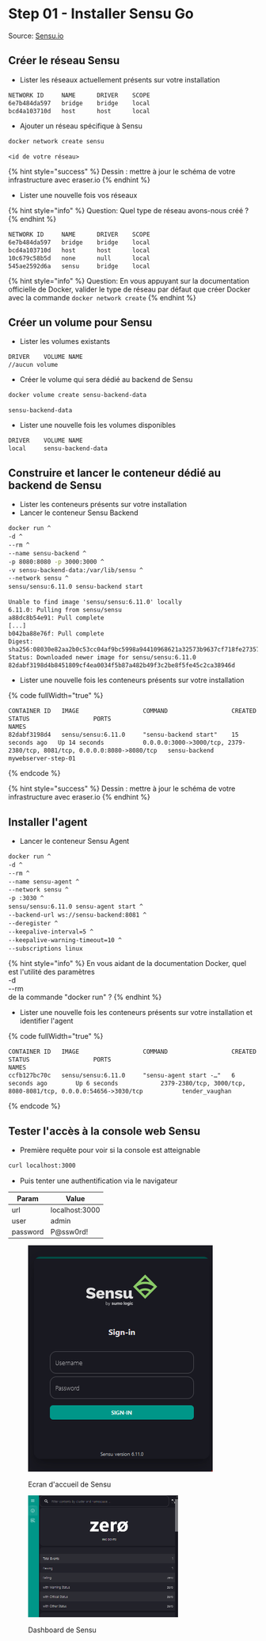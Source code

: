 # Step 01 - Installer Sensu Go

Source: [Sensu.io](https://sensu.io/?step=step-1-install-sensu-go-)

## Créer le réseau Sensu

* Lister les réseaux actuellement présents sur votre installation

```
NETWORK ID     NAME      DRIVER    SCOPE
6e7b484da597   bridge    bridge    local
bcd4a103710d   host      host      local
```

* Ajouter un réseau spécifique à Sensu

```bash
docker network create sensu
```

```
<id de votre réseau>
```

{% hint style="success" %}
Dessin : mettre à jour le schéma de votre infrastructure avec eraser.io
{% endhint %}

* Lister une nouvelle fois vos réseaux

{% hint style="info" %}
Question: Quel type de réseau avons-nous créé ?
{% endhint %}

```
NETWORK ID     NAME      DRIVER    SCOPE
6e7b484da597   bridge    bridge    local
bcd4a103710d   host      host      local
10c679c58b5d   none      null      local
545ae2592d6a   sensu     bridge    local
```

{% hint style="info" %}
Question: En vous appuyant sur la documentation officielle de Docker, valider le type de réseau par défaut que créer Docker avec la commande `docker network create`
{% endhint %}

## Créer un volume pour Sensu

* Lister les volumes existants

```
DRIVER    VOLUME NAME
//aucun volume
```

* Créer le volume qui sera dédié au backend de Sensu

```bash
docker volume create sensu-backend-data
```

```
sensu-backend-data
```

* Lister une nouvelle fois les volumes disponibles

```
DRIVER    VOLUME NAME
local     sensu-backend-data
```

## Construire et lancer le conteneur dédié au backend de Sensu

* Lister les conteneurs présents sur votre installation
* Lancer le conteneur Sensu Backend

```bash
docker run ^
-d ^
--rm ^
--name sensu-backend ^
-p 8080:8080 -p 3000:3000 ^
-v sensu-backend-data:/var/lib/sensu ^
--network sensu ^
sensu/sensu:6.11.0 sensu-backend start
```

```
Unable to find image 'sensu/sensu:6.11.0' locally
6.11.0: Pulling from sensu/sensu
a88dc8b54e91: Pull complete
[...]
b042ba88e76f: Pull complete
Digest: sha256:08030e82aa2b0c53cc04af9bc5998a94410968621a32573b9637cf718fe27357
Status: Downloaded newer image for sensu/sensu:6.11.0
82dabf3198d4b8451809cf4ea0034f5b87a482b49f3c2be8f5fe45c2ca38946d
```

* Lister une nouvelle fois les conteneurs présents sur votre installation

{% code fullWidth="true" %}
```
CONTAINER ID   IMAGE                  COMMAND                  CREATED          STATUS                  PORTS                                                                     NAMES
82dabf3198d4   sensu/sensu:6.11.0     "sensu-backend start"    15 seconds ago   Up 14 seconds           0.0.0.0:3000->3000/tcp, 2379-2380/tcp, 8081/tcp, 0.0.0.0:8080->8080/tcp   sensu-backend                                                                          mywebserver-step-01
```
{% endcode %}

{% hint style="success" %}
Dessin : mettre à jour le schéma de votre infrastructure avec eraser.io
{% endhint %}

## Installer l'agent

* Lancer le conteneur Sensu Agent

```bash
docker run ^
-d ^
--rm ^
--name sensu-agent ^
--network sensu ^
-p :3030 ^
sensu/sensu:6.11.0 sensu-agent start ^
--backend-url ws://sensu-backend:8081 ^
--deregister ^
--keepalive-interval=5 ^
--keepalive-warning-timeout=10 ^
--subscriptions linux
```

{% hint style="info" %}
En  vous aidant de la documentation Docker, quel est l'utilité des paramètres\
-d\
\--rm\
de la commande "docker run" ?
{% endhint %}

* Lister une nouvelle fois les conteneurs présents sur votre installation et identifier l'agent

{% code fullWidth="true" %}
```
CONTAINER ID   IMAGE                  COMMAND                  CREATED              STATUS                  PORTS                                                                     NAMES
ccfb127bc70c   sensu/sensu:6.11.0     "sensu-agent start -…"   6 seconds ago        Up 6 seconds            2379-2380/tcp, 3000/tcp, 8080-8081/tcp, 0.0.0.0:54656->3030/tcp           tender_vaughan
```
{% endcode %}

## Tester l'accès à la console web Sensu

* Première requête pour voir si la console est atteignable

```bash
curl localhost:3000
```

* Puis tenter une authentification via le navigateur

| Param    | Value          |
| -------- | -------------- |
| url      | localhost:3000 |
| user     | admin          |
| password | P@ssw0rd!      |

<figure><img src="../../../.gitbook/assets/image (51).png" alt=""><figcaption><p>Ecran d'accueil de Sensu</p></figcaption></figure>

<figure><img src="../../../.gitbook/assets/image (52).png" alt="" width="303"><figcaption><p>Dashboard de Sensu</p></figcaption></figure>
